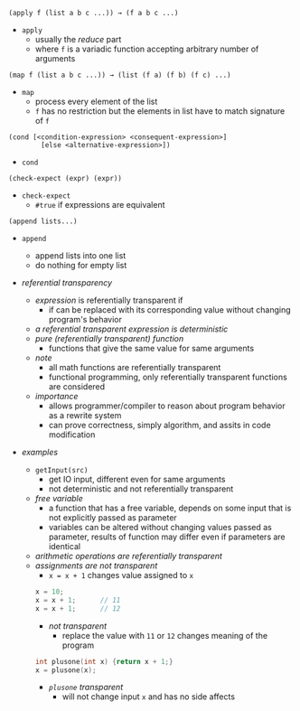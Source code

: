 



```
(apply f (list a b c ...)) → (f a b c ...)
```
+ `apply`
    + usually the _reduce_ part 
    + where `f` is a variadic function accepting arbitrary number of arguments

```
(map f (list a b c ...)) → (list (f a) (f b) (f c) ...)
```
+ `map`
    + process every element of the list
    + `f` has no restriction but the elements in list have to match signature of `f`

```
(cond [<condition-expression> <consequent-expression>]
        [else <alternative-expression>])
```
+ `cond`


```
(check-expect (expr) (expr))
```
+ `check-expect`
    + `#true` if expressions are equivalent


```
(append lists...)
```
+ `append`
    + append lists into one list
    + do nothing for empty list 


+ _referential transparency_ 
    + _expression_ is referentially transparent if 
        + if can be replaced with its corresponding value without changing program's behavior
    + _a referential transparent expression is deterministic_
    + _pure (referentially transparent) function_
        + functions that give the same value for same arguments
    + _note_ 
        + all math functions are referentially transparent 
        + functional programming, only referentially transparent functions are considered
    + _importance_ 
        + allows programmer/compiler to reason about program behavior as a rewrite system
        + can prove correctness, simply algorithm, and assits in code modification
+ _examples_ 
    + `getInput(src)` 
        + get IO input, different even for same arguments 
        + not deterministic and not referentially transparent 
    + _free variable_ 
        + a function that has a free variable, depends on some input that is not explicitly passed as parameter 
        + variables can be altered without changing values passed as parameter, results of function may differ even if parameters are identical
    + _arithmetic operations are referentially transparent_
    + _assignments are not transparent_ 
        + `x = x + 1` changes value assigned to `x`
        ```c 
        x = 10; 
        x = x + 1;      // 11
        x = x + 1;      // 12
        ```
        + _not transparent_
            + replace the value with `11` or `12` changes meaning of the program
        ```c
        int plusone(int x) {return x + 1;}
        x = plusone(x);
        ```
        + _`plusone` transparent_ 
            + will not change input `x` and has no side affects


